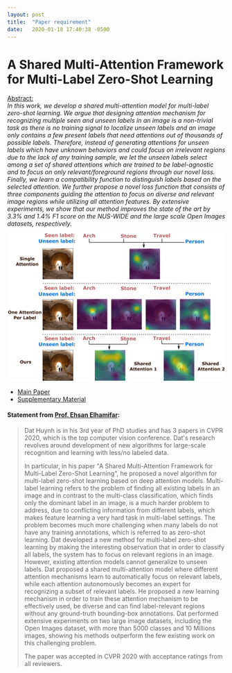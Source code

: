 ```yaml
---
layout: post
title:  "Paper requirement"
date:   2020-01-18 17:40:38 -0500
---
```


# **A Shared Multi-Attention Framework for Multi-Label Zero-Shot Learning**
<u>Abstract:</u><br>
_In this work, we develop a shared multi-attention model for multi-label zero-shot learning. We argue that designing attention mechanism for recognizing multiple seen and unseen labels in an image is a non-trivial task as there is no training signal to localize unseen labels and an image only contains a few present labels that need attentions out of thousands of possible labels. Therefore, instead of generating attentions for unseen labels which have unknown behaviors and could focus on irrelevant regions due to the lack of any training sample, we let the unseen labels select among a set of shared attentions which are trained to be label-agnostic and to focus on only relevant/foreground regions through our novel loss. Finally, we learn a compatibility function to distinguish labels based on the selected attention. We further propose a novel loss function that consists of three components guiding the attention to focus on diverse and relevant image regions while utilizing all attention features. By extensive experiments, we show that our method improves the state of the art by 3.3% and 1.4% F1 score on the NUS-WIDE and the large scale Open Images datasets, respectively._

<div style="text-align:center"><img src="/img/attentionZSL.png" width="500"/></div>

- [Main Paper](https://drive.google.com/file/d/1vgPO_n1TW8IwEcXLK5w-4MfEjc73gO3t/view?usp=sharing) 
- [Supplementary Material](https://drive.google.com/file/d/1CIeMjWfi49IbB7fh1yy9e3GfB9mxxjMM/view?usp=sharing)

#### Statement from [Prof. Ehsan Elhamifar](https://www.ccs.neu.edu/home/eelhami/):
>Dat Huynh is in his 3rd year of PhD studies and has 3 papers in CVPR 2020, which is the top computer vision conference. Dat's research revolves around development of new algorithms for large-scale recognition and learning with less/no labeled data. 
>
>In particular, in his paper "A Shared Multi-Attention Framework for Multi-Label Zero-Shot Learning", he proposed a novel algorithm for multi-label zero-shot learning based on deep attention models. Multi-label learning refers to the problem of finding all existing labels in an image and in contrast to the multi-class classification, which finds only the dominant label in an image, is a much harder problem to address, due to conflicting information from different labels, which makes feature learning a very hard task in multi-label settings. The problem becomes much more challenging when many labels do not have any training annotations, which is referred to as zero-shot learning. Dat developed a new method for multi-label zero-shot learning by making the interesting observation that in order to classify all labels, the system has to focus on relevant regions in an image. However, existing attention models cannot generalize to unseen labels. Dat proposed a shared multi-attention model where different attention mechanisms learn to automatically focus on relevant labels, while each attention autonomously becomes an expert for recognizing a subset of relevant labels. He proposed a new learning mechanism in order to train these attention mechanism to be effectively used, be diverse and can find label-relevant regions without any ground-truth bounding-box annotations. Dat performed extensive experiments on two large image datasets, including the Open Images dataset, with more than 5000 classes and 10 Millions images, showing his methods outperform the few existing work on this challenging problem. 
>
>The paper was accepted in CVPR 2020 with acceptance ratings from all reviewers. 
